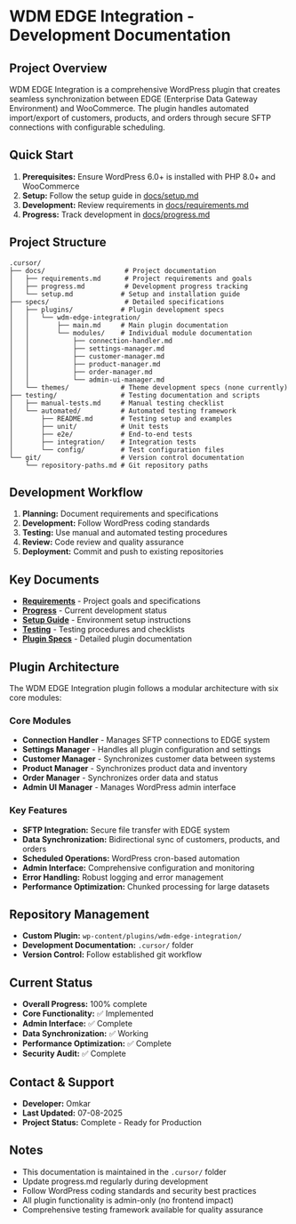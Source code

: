 # WDM EDGE Integration - Development Documentation

## Project Overview
WDM EDGE Integration is a comprehensive WordPress plugin that creates seamless synchronization between EDGE (Enterprise Data Gateway Environment) and WooCommerce. The plugin handles automated import/export of customers, products, and orders through secure SFTP connections with configurable scheduling.

## Quick Start
1. **Prerequisites:** Ensure WordPress 6.0+ is installed with PHP 8.0+ and WooCommerce
2. **Setup:** Follow the setup guide in [docs/setup.md](docs/setup.md)
3. **Development:** Review requirements in [docs/requirements.md](docs/requirements.md)
4. **Progress:** Track development in [docs/progress.md](docs/progress.md)

## Project Structure
```
.cursor/
├── docs/                    # Project documentation
│   ├── requirements.md      # Project requirements and goals
│   ├── progress.md          # Development progress tracking
│   └── setup.md            # Setup and installation guide
├── specs/                   # Detailed specifications
│   ├── plugins/            # Plugin development specs
│   │   └── wdm-edge-integration/
│   │       ├── main.md     # Main plugin documentation
│   │       └── modules/    # Individual module documentation
│   │           ├── connection-handler.md
│   │           ├── settings-manager.md
│   │           ├── customer-manager.md
│   │           ├── product-manager.md
│   │           ├── order-manager.md
│   │           └── admin-ui-manager.md
│   └── themes/             # Theme development specs (none currently)
├── testing/                # Testing documentation and scripts
│   ├── manual-tests.md     # Manual testing checklist
│   └── automated/          # Automated testing framework
│       ├── README.md       # Testing setup and examples
│       ├── unit/           # Unit tests
│       ├── e2e/            # End-to-end tests
│       ├── integration/    # Integration tests
│       └── config/         # Test configuration files
└── git/                    # Version control documentation
    └── repository-paths.md # Git repository paths
```

## Development Workflow
1. **Planning:** Document requirements and specifications
2. **Development:** Follow WordPress coding standards
3. **Testing:** Use manual and automated testing procedures
4. **Review:** Code review and quality assurance
5. **Deployment:** Commit and push to existing repositories

## Key Documents
- **[Requirements](docs/requirements.md)** - Project goals and specifications
- **[Progress](docs/progress.md)** - Current development status
- **[Setup Guide](docs/setup.md)** - Environment setup instructions
- **[Testing](testing/manual-tests.md)** - Testing procedures and checklists
- **[Plugin Specs](specs/plugins/wdm-edge-integration/)** - Detailed plugin documentation

## Plugin Architecture
The WDM EDGE Integration plugin follows a modular architecture with six core modules:

### Core Modules
- **Connection Handler** - Manages SFTP connections to EDGE system
- **Settings Manager** - Handles all plugin configuration and settings
- **Customer Manager** - Synchronizes customer data between systems
- **Product Manager** - Synchronizes product data and inventory
- **Order Manager** - Synchronizes order data and status
- **Admin UI Manager** - Manages WordPress admin interface

### Key Features
- **SFTP Integration:** Secure file transfer with EDGE system
- **Data Synchronization:** Bidirectional sync of customers, products, and orders
- **Scheduled Operations:** WordPress cron-based automation
- **Admin Interface:** Comprehensive configuration and monitoring
- **Error Handling:** Robust logging and error management
- **Performance Optimization:** Chunked processing for large datasets

## Repository Management
- **Custom Plugin:** `wp-content/plugins/wdm-edge-integration/`
- **Development Documentation:** `.cursor/` folder
- **Version Control:** Follow established git workflow

## Current Status
- **Overall Progress:** 100% complete
- **Core Functionality:** ✅ Implemented
- **Admin Interface:** ✅ Complete
- **Data Synchronization:** ✅ Working
- **Performance Optimization:** ✅ Complete
- **Security Audit:** ✅ Complete

## Contact & Support
- **Developer:** Omkar
- **Last Updated:** 07-08-2025
- **Project Status:** Complete - Ready for Production

## Notes
- This documentation is maintained in the `.cursor/` folder
- Update progress.md regularly during development
- Follow WordPress coding standards and security best practices
- All plugin functionality is admin-only (no frontend impact)
- Comprehensive testing framework available for quality assurance 